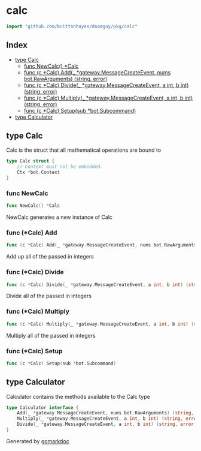 <!-- Code generated by gomarkdoc. DO NOT EDIT -->

# calc

```go
import "github.com/brittonhayes/doomguy/pkg/calc"
```

## Index

- [type Calc](<#type-calc>)
  - [func NewCalc() *Calc](<#func-newcalc>)
  - [func (c *Calc) Add(_ *gateway.MessageCreateEvent, nums bot.RawArguments) (string, error)](<#func-calc-add>)
  - [func (c *Calc) Divide(_ *gateway.MessageCreateEvent, a int, b int) (string, error)](<#func-calc-divide>)
  - [func (c *Calc) Multiply(_ *gateway.MessageCreateEvent, a int, b int) (string, error)](<#func-calc-multiply>)
  - [func (c *Calc) Setup(sub *bot.Subcommand)](<#func-calc-setup>)
- [type Calculator](<#type-calculator>)


## type Calc

Calc is the struct that all mathematical operations are bound to

```go
type Calc struct {
    // Context must not be embedded.
    Ctx *bot.Context
}
```

### func NewCalc

```go
func NewCalc() *Calc
```

NewCalc generates a new instance of Calc

### func \(\*Calc\) Add

```go
func (c *Calc) Add(_ *gateway.MessageCreateEvent, nums bot.RawArguments) (string, error)
```

Add up all of the passed in integers

### func \(\*Calc\) Divide

```go
func (c *Calc) Divide(_ *gateway.MessageCreateEvent, a int, b int) (string, error)
```

Divide all of the passed in integers

### func \(\*Calc\) Multiply

```go
func (c *Calc) Multiply(_ *gateway.MessageCreateEvent, a int, b int) (string, error)
```

Multiply all of the passed in integers

### func \(\*Calc\) Setup

```go
func (c *Calc) Setup(sub *bot.Subcommand)
```

## type Calculator

Calculator contains the methods available to the Calc type

```go
type Calculator interface {
    Add(_ *gateway.MessageCreateEvent, nums bot.RawArguments) (string, error)
    Multiply(_ *gateway.MessageCreateEvent, a int, b int) (string, error)
    Divide(_ *gateway.MessageCreateEvent, a int, b int) (string, error)
}
```



Generated by [gomarkdoc](<https://github.com/princjef/gomarkdoc>)
